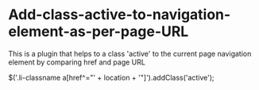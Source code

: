 # Add-class-active-to-navigation-element-as-per-page-URL
This is a plugin that helps to a class 'active' to the current page navigation element by comparing href and page URL


$('.li-classname a[href^="' + location + '"]').addClass('active');

